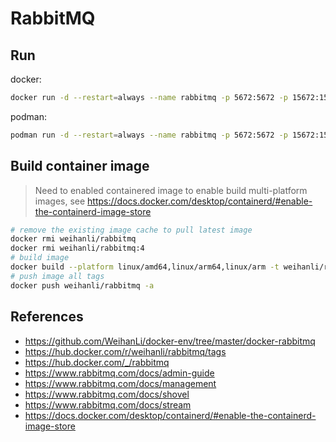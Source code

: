 # RabbitMQ

## Run

docker:

```sh
docker run -d --restart=always --name rabbitmq -p 5672:5672 -p 15672:15672 weihanli/rabbitmq
```

podman:

```sh
podman run -d --restart=always --name rabbitmq -p 5672:5672 -p 15672:15672 weihanli/rabbitmq
```

## Build container image

> Need to enabled containered image to enable build multi-platform images, see <https://docs.docker.com/desktop/containerd/#enable-the-containerd-image-store>

```sh
# remove the existing image cache to pull latest image
docker rmi weihanli/rabbitmq
docker rmi weihanli/rabbitmq:4
# build image
docker build --platform linux/amd64,linux/arm64,linux/arm -t weihanli/rabbitmq -t weihanli/rabbitmq:4 .
# push image all tags
docker push weihanli/rabbitmq -a
```

## References

- <https://github.com/WeihanLi/docker-env/tree/master/docker-rabbitmq>
- <https://hub.docker.com/r/weihanli/rabbitmq/tags>
- <https://hub.docker.com/_/rabbitmq>
- <https://www.rabbitmq.com/docs/admin-guide>
- <https://www.rabbitmq.com/docs/management>
- <https://www.rabbitmq.com/docs/shovel>
- <https://www.rabbitmq.com/docs/stream>
- <https://docs.docker.com/desktop/containerd/#enable-the-containerd-image-store>
